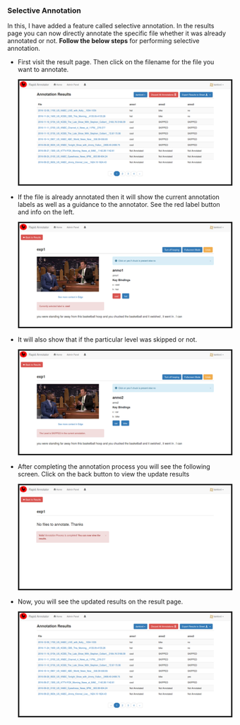 ### Selective Annotation

In this, I have added a feature called selective annotation. In the results page you can now directly annotate the specific file whether it was already annotated or not. **Follow the below steps** for performing selective annotation.

* First visit the result page. Then click on the filename for the file you want to annotate.

  <img src="https://github.com/gulshan-mittal/GSoC20-Blog/blob/master/assets/images/201.png?raw=true" alt="img" style="zoom:87%; border: solid" />

  

* If the file is already annotated then it will show the current annotation labels as well as a guidance to the annotator. See the red label button and info on the left.


  <img src="https://github.com/gulshan-mittal/GSoC20-Blog/blob/master/assets/images/202.png?raw=true" alt="img" style="zoom:87%; border: solid" />

  

* It will also show that if the particular level was skipped or not.

  

  <img src="https://github.com/gulshan-mittal/GSoC20-Blog/blob/master/assets/images/203.png?raw=true" alt="img" style="zoom:87%; border: solid" />

  

* After completing the annotation process you will see the following screen. Click on the back button to view the update results

  

  <img src="https://github.com/gulshan-mittal/GSoC20-Blog/blob/master/assets/images/204.png?raw=true" alt="img" style="zoom:87%; border: solid" />

  

* Now, you will see the updated results on the result page.


  <img src="https://github.com/gulshan-mittal/GSoC20-Blog/blob/master/assets/images/205.png?raw=true" alt="img" style="zoom:87%; border: solid" />